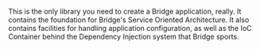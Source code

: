 <p class="lead">
  This is the only library you need to create a Bridge application, really. It contains the foundation for Bridge's
  Service Oriented Architecture. It also contains facilities for handling application configuration, as well as the
  IoC Container behind the Dependency Injection system that Bridge sports.
</p>



